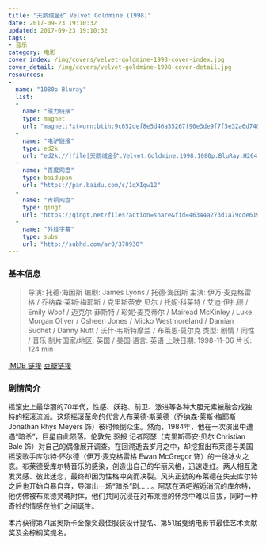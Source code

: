 ```yaml
---
title: "天鹅绒金矿 Velvet Goldmine (1998)"
date: 2017-09-23 19:10:32
updated: 2017-09-23 19:10:32
tags:
- 音乐
category: 电影
cover_index: /img/covers/velvet-goldmine-1998-cover-index.jpg
cover_detail: /img/covers/velvet-goldmine-1998-cover-detail.jpg
resources:
-
  name: "1080p Bluray"
  list:
  -
    name: "磁力链接"
    type: magnet
    url: "magnet:?xt=urn:btih:9c652def8e5d46a55267f90e3de9f7f5e32a6d74&tr=udp://9.rarbg.to:2710/announce&tr=udp://9.rarbg.me:2710/announce&tr=http://tr.cili001.com:8070/announce&tr=http://tracker.trackerfix.com:80/announce&tr=udp://open.demonii.com:1337&tr=udp://tracker.opentrackr.org:1337/announce&tr=udp://p4p.arenabg.com:1337&tr=wss://tracker.openwebtorrent.com&tr=wss://tracker.btorrent.xyz&tr=wss://tracker.fastcast.nz"
  -
    name: "电驴链接"
    type: ed2k
    url: "ed2k://|file|天鹅绒金矿.Velvet.Goldmine.1998.1080p.BluRay.H264.AAC-RARBG_x264.中英双语.风骨字幕组.mp4|1799630790|1b150391efd982e7c9bea89af653bbcc|h=yiceghroa2gjkqfecx5n6mxcc6tzb7y2|/"
  -
    name: "百度网盘"
    type: baidupan
    url: "https://pan.baidu.com/s/1qXIqw12"
  -
    name: "青铜网盘"
    type: qingt
    url: "https://qingt.net/files?action=share&fid=46344a273d1a79cde619675eb109bdd7"
  -
    name: "外挂字幕"
    type: subs
    url: "http://subhd.com/ar0/370930"
---
```

### 基本信息

>导演: 托德·海因斯
编剧: James Lyons / 托德·海因斯
主演: 伊万·麦克格雷格 / 乔纳森·莱斯·梅耶斯 / 克里斯蒂安·贝尔 / 托妮·科莱特 / 艾迪·伊扎德 / Emily Woof / 迈克尔·菲斯特 / 珍妮·麦克蒂尔 / Mairead McKinley / Luke Morgan Oliver / Osheen Jones / Micko Westmoreland / Damian Suchet / Danny Nutt / 沃什·韦斯特摩兰 / 布莱恩·莫尔克
类型: 剧情 / 同性 / 音乐
制片国家/地区: 英国 / 美国
语言: 英语
上映日期: 1998-11-06
片长: 124 min

[IMDB 链接](http://www.imdb.com/title/tt0120879/)
[豆瓣链接](https://movie.douban.com/subject/1294136/)

### 剧情简介

摇滚史上最华丽的70年代，性感、妖艳、前卫、激进等各种大胆元素被融合成独特的摇滚流派。这场摇滚革命的代言人布莱德·斯莱德（乔纳森·莱斯·梅耶斯 Jonathan Rhys Meyers 饰）彼时倾倒众生。然而，1984年，他在一次演出中遭遇“暗杀”，巨星自此陨落。伦敦先 驱报 记者阿瑟（克里斯蒂安·贝尔 Christian Bale 饰）对自己的偶像展开调查。在回溯逝去岁月之中，却挖掘出布莱德与美国摇滚歌手库尔特·怀尔德（伊万·麦克格雷格 Ewan McGregor 饰）的一段冰火之恋。布莱德受库尔特音乐的感染，创造出自己的华丽风格，迅速走红。两人相互激发灵感、彼此迷恋，最终却因为性格冲突而决裂。风头正劲的布莱德在失去库尔特之后也开始自暴自弃，导演出一场“暗杀”剧……。阿瑟在酒吧邂逅消沉的库尔特，他仿佛被布莱德灵魂附体，他们共同沉浸在对布莱德的怀念中难以自拔，同时一种奇妙的情感在他们之间诞生。

本片获得第71届奥斯卡金像奖最佳服装设计提名、第51届戛纳电影节最佳艺术贡献奖及金棕榈奖提名。
